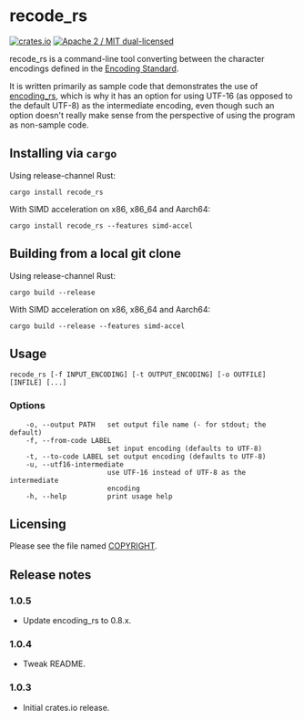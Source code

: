# recode_rs

[![crates.io](https://meritbadge.herokuapp.com/recode_rs)](https://crates.io/crates/recode_rs)
[![Apache 2 / MIT dual-licensed](https://img.shields.io/badge/license-Apache%202%20%2F%20MIT-blue.svg)](https://github.com/hsivonen/recode_rs/blob/master/COPYRIGHT)

recode_rs is a command-line tool converting between the character encodings
defined in the [Encoding Standard][1].

It is written primarily as sample code that demonstrates the use of
[encoding_rs][2], which is why it has an option for using UTF-16 (as opposed
to the default UTF-8) as the intermediate encoding, even though such an option
doesn't really make sense from the perspective of using the program as
non-sample code.

[1]: https://encoding.spec.whatwg.org/
[2]: https://github.com/hsivonen/encoding_rs

## Installing via `cargo`

Using release-channel Rust:
```
cargo install recode_rs
```

With SIMD acceleration on x86, x86_64 and Aarch64:
```
cargo install recode_rs --features simd-accel
```

## Building from a local git clone

Using release-channel Rust:
```
cargo build --release
```

With SIMD acceleration on x86, x86_64 and Aarch64:
```
cargo build --release --features simd-accel
```

## Usage

```
recode_rs [-f INPUT_ENCODING] [-t OUTPUT_ENCODING] [-o OUTFILE] [INFILE] [...]
```

### Options
```
    -o, --output PATH   set output file name (- for stdout; the default)
    -f, --from-code LABEL
                        set input encoding (defaults to UTF-8)
    -t, --to-code LABEL set output encoding (defaults to UTF-8)
    -u, --utf16-intermediate
                        use UTF-16 instead of UTF-8 as the intermediate
                        encoding
    -h, --help          print usage help
```

## Licensing

Please see the file named [COPYRIGHT][1].

[1]: https://github.com/hsivonen/recode_rs/blob/master/COPYRIGHT

## Release notes

### 1.0.5

* Update encoding_rs to 0.8.x.

### 1.0.4

* Tweak README.

### 1.0.3

* Initial crates.io release.
